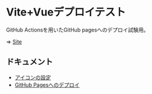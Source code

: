 # Vite+Vueデプロイテスト

GitHub Actionsを用いたGitHub pagesへのデプロイ試験用。

⇒ [Site](https://higuma.github.io/vite-vue/)

## ドキュメント

- [アイコンの設定](./doc/icons/icons.md)
- [GitHub Pagesへのデプロイ](./doc/deployment.md)

